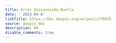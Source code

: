 ```yaml
---
title: Error Desconocido Huella
date: ' 2024-04-0'
linkTitle: https://bbs.deepin.org/en/post/270435
source: deepin_bbs
description: NA
disable_comments: true
---
```


